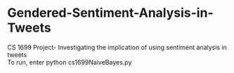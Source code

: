 # Gendered-Sentiment-Analysis-in-Tweets
CS 1699 Project- Investigating the implication of using sentiment analysis in tweets  
To run, enter python cs1699NaiveBayes.py  
